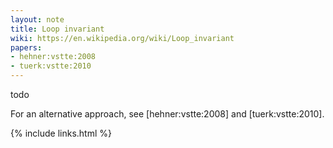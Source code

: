 ```yaml
---
layout: note
title: Loop invariant
wiki: https://en.wikipedia.org/wiki/Loop_invariant
papers:
- hehner:vstte:2008
- tuerk:vstte:2010
---
```


todo

For an alternative approach,
see [hehner:vstte:2008] and [tuerk:vstte:2010].

{% include links.html %}
